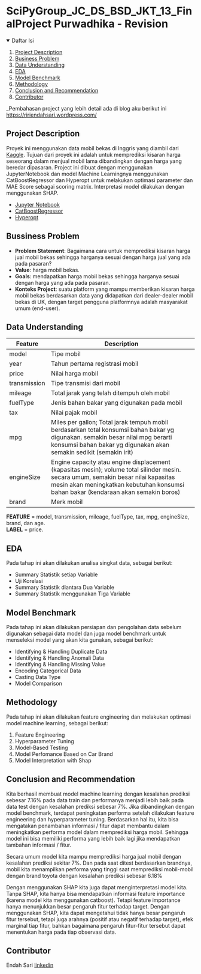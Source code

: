 # SciPyGroup_JC_DS_BSD_JKT_13_FinalProject Purwadhika - Revision

<!-- TABLE OF CONTENTS -->
<details open="open">
  <summary>Daftar Isi</summary>
  <ol>
    <li>
      <a href="#project-description">Project Description</a>
    </li>
    <li>
      <a href="#bussiness-problem">Business Problem</a>
    </li>
    <li>
      <a href="#data-understanding">Data Understanding</a>
    </li>
    <li><a href="#eda">EDA</a></li>
    <li><a href="#model-benchmark">Model Benchmark</a></li>
    <li><a href="#methodology">Methodology</a></li>
    <li><a href="#conclusion-and-recommendation">Conclusion and Recommendation</a></li>
    <li><a href="#contributor">Contributor</a></li>
  </ol>
</details>

_Pembahasan project yang lebih detail ada di blog aku berikut ini <a href="https://ririendahsari.wordpress.com/">https://ririendahsari.wordpress.com/</a>

<!-- project description -->
## Project Description

Proyek ini menggunakan data mobil bekas di Inggris yang diambil dari <a href="https://www.kaggle.com/adityadesai13/used-car-dataset-ford-and-mercedes?select=audi.csv">Kaggle</a>. 
Tujuan dari proyek ini adalah untuk memprediksi kisaran harga seseorang dalam menjual mobil lama dibandingkan dengan harga yang beredar dipasaran. 
Project ini dibuat dengan menggunakan JupyterNotebook dan model Machine Learningnya menggunakan CatBoostRegressor dan Hyperopt untuk melakukan optimasi parameter 
dan MAE Score sebagai scoring matrix. Interpretasi model dilakukan dengan menggunakan SHAP.
* [Jupyter Notebook](https://jupyter.org/)
* [CatBoostRegressor](https://catboost.ai/)
* [Hyperopt](http://hyperopt.github.io/hyperopt/)


<!-- bussiness problem -->
## Bussiness Problem

* **Problem Statement**: Bagaimana cara untuk memprediksi kisaran harga jual mobil bekas sehingga harganya sesuai dengan harga jual yang ada pada pasaran?
* **Value**: harga mobil bekas.
* **Goals**: mendapatkan harga mobil bekas sehingga harganya sesuai dengan harga yang ada pada pasaran.
* **Konteks Project**: suatu platform yang mampu memberikan kisaran harga mobil bekas berdasarkan data yang didapatkan dari dealer-dealer mobil bekas di UK, dengan target pengguna platformnya adalah masyarakat umum (end-user).



<!-- data understanding -->
## Data Understanding

| Feature      	| Description                                                                                                                                                                                                               	|
|--------------	|---------------------------------------------------------------------------------------------------------------------------------------------------------------------------------------------------------------------------	|
| model        	| Tipe mobil                                                                                                                                                                                                                	|
| year         	| Tahun pertama registrasi mobil                                                                                                                                                                                            	|
| price        	| Nilai harga mobil                                                                                                                                                                                                         	|
| transmission 	| Tipe transmisi dari mobil                                                                                                                                                                                                 	|
| mileage      	| Total jarak yang telah ditempuh oleh mobil                                                                                                                                                                                	|
| fuelType     	| Jenis bahan bakar yang digunakan pada mobil                                                                                                                                                                               	|
| tax          	| Nilai pajak mobil                                                                                                                                                                                                         	|
| mpg          	| Miles per gallon; Total jarak tempuh mobil berdasarkan total konsumsi bahan bakar yg digunakan. semakin besar nilai mpg berarti konsumsi bahan bakar yg digunakan akan semakin sedikit (semakin irit)                     	|
| engineSize   	| Engine capacity atau engine displacement (kapasitas mesin); volume total silinder mesin. secara umum, semakin besar nilai kapasitas mesin akan meningkatkan kebutuhan konsumsi bahan bakar (kendaraan akan semakin boros) 	|
| brand        	| Merk mobil                                                                                                                                                                                                                	|


**FEATURE** = model, transmission, mileage, fuelType, tax, mpg, engineSize, brand, dan age. \
**LABEL** = price.


<!-- eda -->
## EDA

Pada tahap ini akan dilakukan analisa singkat data, sebagai berikut:
* Summary Statistik setiap Variable
* Uji Korelasi
* Summary Statistik diantara Dua Variable
* Summary Statistik menggunakan Tiga Variable



<!-- model benchmark -->

## Model Benchmark
Pada tahap ini akan dilakukan persiapan dan pengolahan data sebelum digunakan sebagai data model dan juga model benchmark untuk menseleksi model yang akan kita gunakan, sebagai berikut: 
* Identifying & Handling Duplicate Data
* Identifying & Handling Anomali Data
* Identifying & Handling Missing Value
* Encoding Categorical Data
* Casting Data Type
* Model Comparison


<!-- Methodology -->

## Methodology
Pada tahap ini akan dilakukan feature engineering dan melakukan optimasi model machine learning, sebagai berikut:
1. Feature Engineering
2. Hyperparameter Tuning
3. Model-Based Testing
4. Model Perfomance Based on Car Brand
5. Model Interpretation with Shap



<!-- conclusion recommendation -->
## Conclusion and Recommendation

Kita berhasil membuat model machine learning dengan kesalahan prediksi sebesar 7.16% pada data train dan performanya menjadi lebih baik pada data test dengan kesalahan prediksi sebesar 7%. Jika dibandingkan dengan model benchmark, terdapat peningkatan performa setelah dilakukan feature engineering dan hyperparameter tuning. Berdasarkan hal itu, kita bisa mengatakan penambahan informasi / fitur dapat membantu dalam meningkatkan performa model dalam memprediksi harga mobil. Sehingga model ini bisa memiliki performa yang lebih baik lagi jika mendapatkan tambahan informasi / fitur.

Secara umum model kita mampu memprediksi harga jual mobil dengan kesalahan prediksi sekitar 7%. Dan pada saat ditest berdasarkan brandnya, mobil kita menampilkan performa yang tinggi saat memprediksi mobil-mobil dengan brand toyota dengan kesalahan prediksi sebesar 6.18%

Dengan menggunakan SHAP kita juga dapat menginterpretasi model kita. Tanpa SHAP, kita hanya bisa mendapatkan informasi feature importance (karena model kita menggunakan catboost). Tetapi feature importance hanya menunjukkan besar pengaruh fitur terhadap target. Dengan menggunakan SHAP, kita dapat mengetahui tidak hanya besar pengaruh fitur tersebut, tetapi juga arahnya (positif atau negatif terhadap target), efek marginal tiap fitur, bahkan bagaimana pengaruh fitur-fitur tersebut dapat menentukan harga pada tiap observasi data.

<!-- contributor -->
## Contributor

Endah Sari <a href="https://www.linkedin.com/in/endah-sari-riensa/" target="_blank">linkedin</a>
